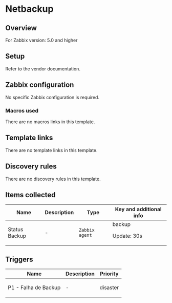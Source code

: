 # Netbackup

## Overview

For Zabbix version: 5.0 and higher

## Setup

Refer to the vendor documentation.

## Zabbix configuration

No specific Zabbix configuration is required.

### Macros used

There are no macros links in this template.

## Template links

There are no template links in this template.

## Discovery rules

There are no discovery rules in this template.

## Items collected

|Name|Description|Type|Key and additional info|
|----|-----------|----|----|
|Status Backup|<p>-</p>|`Zabbix agent`|backup<p>Update: 30s</p>|
## Triggers

|Name|Description|Priority|
|----|-----------|----|
|P1 - Falha de Backup|<p>-</p>|disaster|
